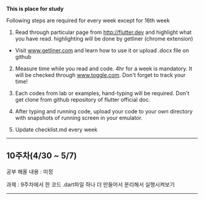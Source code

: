 **This is place for study**

Following steps are required for every week except for 16th week

1. Read through particular page from http://flutter.dev and highlight what you have read. highlighting will be done by getliner (chrome extension)
- Visit www.getliner.com and learn how to use it
 or upload .docx file on github

2. Measure time while you read and code. 4hr for a week is mandatory. It will be checked through www.toggle.com. Don't forget to track your time! 

3. Each codes from lab or examples, hand-typing will be required. Don't get clone from github repository of flutter official doc.

4. After typing and running code, upload your code to your own directory with snapshots of running screen in your emulator.

5. Update checklist.md every week

<hr>
<h2>10주차(4/30 ~ 5/7)</h2>

공부 해올 내용 : 미정

과제 : 9주차에서 한 코드 .dart파일 하나 더 만들어서 분리해서 실행시켜보기

<hr>
